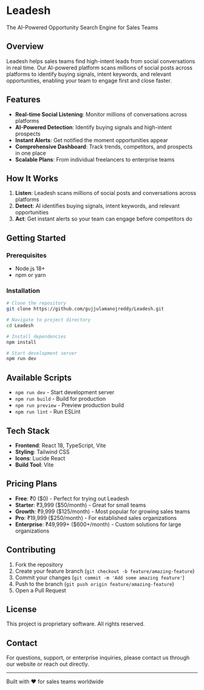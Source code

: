 # Leadesh

The AI-Powered Opportunity Search Engine for Sales Teams

## Overview

Leadesh helps sales teams find high-intent leads from social conversations in real time. Our AI-powered platform scans millions of social posts across platforms to identify buying signals, intent keywords, and relevant opportunities, enabling your team to engage first and close faster.

## Features

- **Real-time Social Listening**: Monitor millions of conversations across platforms
- **AI-Powered Detection**: Identify buying signals and high-intent prospects
- **Instant Alerts**: Get notified the moment opportunities appear
- **Comprehensive Dashboard**: Track trends, competitors, and prospects in one place
- **Scalable Plans**: From individual freelancers to enterprise teams

## How It Works

1. **Listen**: Leadesh scans millions of social posts and conversations across platforms
2. **Detect**: AI identifies buying signals, intent keywords, and relevant opportunities
3. **Act**: Get instant alerts so your team can engage before competitors do

## Getting Started

### Prerequisites

- Node.js 18+ 
- npm or yarn

### Installation

```bash
# Clone the repository
git clone https://github.com/gujjulamanojreddy/Leadesh.git

# Navigate to project directory
cd Leadesh

# Install dependencies
npm install

# Start development server
npm run dev
```

## Available Scripts

- `npm run dev` - Start development server
- `npm run build` - Build for production
- `npm run preview` - Preview production build
- `npm run lint` - Run ESLint

## Tech Stack

- **Frontend**: React 18, TypeScript, Vite
- **Styling**: Tailwind CSS
- **Icons**: Lucide React
- **Build Tool**: Vite

## Pricing Plans

- **Free**: ₹0 ($0) - Perfect for trying out Leadesh
- **Starter**: ₹3,999 ($50/month) - Great for small teams
- **Growth**: ₹9,999 ($125/month) - Most popular for growing sales teams
- **Pro**: ₹19,999 ($250/month) - For established sales organizations
- **Enterprise**: ₹49,999+ ($600+/month) - Custom solutions for large organizations

## Contributing

1. Fork the repository
2. Create your feature branch (`git checkout -b feature/amazing-feature`)
3. Commit your changes (`git commit -m 'Add some amazing feature'`)
4. Push to the branch (`git push origin feature/amazing-feature`)
5. Open a Pull Request

## License

This project is proprietary software. All rights reserved.

## Contact

For questions, support, or enterprise inquiries, please contact us through our website or reach out directly.

---

Built with ❤️ for sales teams worldwide